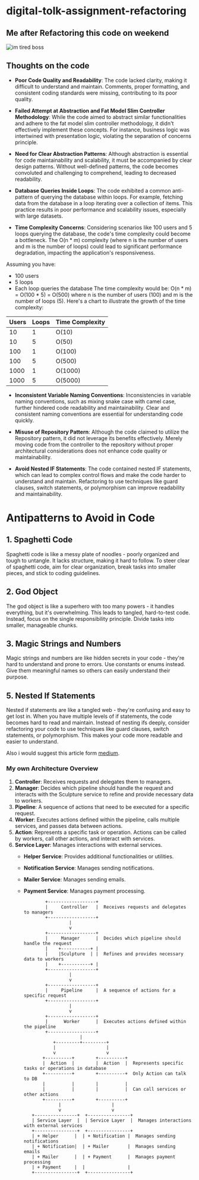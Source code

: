 ﻿# digital-tolk-assignment-refactoring

## Me after Refactoring this code on weekend

![im tired boss](https://media1.tenor.com/m/KBShDXgDMsUAAAAd/green-mile-im-tired-boss.gif)

## Thoughts on the code

- **Poor Code Quality and Readability**: The code lacked clarity, making it difficult to understand and maintain. Comments, proper formatting, and consistent coding standards were missing, contributing to its poor quality.

- **Failed Attempt at Abstraction and Fat Model Slim Controller Methodology**: While the code aimed to abstract similar functionalities and adhere to the fat model slim controller methodology, it didn't effectively implement these concepts. For instance, business logic was intertwined with presentation logic, violating the separation of concerns principle.

- **Need for Clear Abstraction Patterns**: Although abstraction is essential for code maintainability and scalability, it must be accompanied by clear design patterns. Without well-defined patterns, the code becomes convoluted and challenging to comprehend, leading to decreased readability.

- **Database Queries Inside Loops**: The code exhibited a common anti-pattern of querying the database within loops. For example, fetching data from the database in a loop iterating over a collection of items. This practice results in poor performance and scalability issues, especially with large datasets.

- **Time Complexity Concerns**: Considering scenarios like 100 users and 5 loops querying the database, the code's time complexity could become a bottleneck. The O(n \* m) complexity (where n is the number of users and m is the number of loops) could lead to significant performance degradation, impacting the application's responsiveness.

Assuming you have:

- 100 users
- 5 loops
- Each loop queries the database
  The time complexity would be:
  O(n \* m) = O(100 \* 5) = O(500)
  where n is the number of users (100) and m is the number of loops (5).
  Here's a chart to illustrate the growth of the time complexity:

| Users | Loops | Time Complexity |
| ----- | ----- | --------------- |
| 10    | 1     | O(10)           |
| 10    | 5     | O(50)           |
| 100   | 1     | O(100)          |
| 100   | 5     | O(500)          |
| 1000  | 1     | O(1000)         |
| 1000  | 5     | O(5000)         |

- **Inconsistent Variable Naming Conventions**: Inconsistencies in variable naming conventions, such as mixing snake case with camel case, further hindered code readability and maintainability. Clear and consistent naming conventions are essential for understanding code quickly.

- **Misuse of Repository Pattern**: Although the code claimed to utilize the Repository pattern, it did not leverage its benefits effectively. Merely moving code from the controller to the repository without proper architectural considerations does not enhance code quality or maintainability.

- **Avoid Nested IF Statements**: The code contained nested IF statements, which can lead to complex control flows and make the code harder to understand and maintain. Refactoring to use techniques like guard clauses, switch statements, or polymorphism can improve readability and maintainability.

# Antipatterns to Avoid in Code

## 1. Spaghetti Code

Spaghetti code is like a messy plate of noodles - poorly organized and tough to untangle. It lacks structure, making it hard to follow. To steer clear of spaghetti code, aim for clear organization, break tasks into smaller pieces, and stick to coding guidelines.

## 2. God Object

The god object is like a superhero with too many powers - it handles everything, but it's overwhelming. This leads to tangled, hard-to-test code. Instead, focus on the single responsibility principle. Divide tasks into smaller, manageable chunks.

## 3. Magic Strings and Numbers

Magic strings and numbers are like hidden secrets in your code - they're hard to understand and prone to errors. Use constants or enums instead. Give them meaningful names so others can easily understand their purpose.

## 5. Nested If Statements

Nested if statements are like a tangled web - they're confusing and easy to get lost in. When you have multiple levels of if statements, the code becomes hard to read and maintain. Instead of nesting ifs deeply, consider refactoring your code to use techniques like guard clauses, switch statements, or polymorphism. This makes your code more readable and easier to understand.

Also i would suggest this article form [medium](https://medium.com/@iamprovidence/is-repository-an-anti-pattern-6aba7422fa48).

### My own Architecture Overview

1. **Controller**: Receives requests and delegates them to managers.
2. **Manager**: Decides which pipeline should handle the request and interacts with the Sculpture service to refine and provide necessary data to workers.
3. **Pipeline**: A sequence of actions that need to be executed for a specific request.
4. **Worker**: Executes actions defined within the pipeline, calls multiple services, and passes data between actions.
5. **Action**: Represents a specific task or operation. Actions can be called by workers, call other actions, and interact with services.
6. **Service Layer**: Manages interactions with external services.
   - **Helper Service**: Provides additional functionalities or utilities.
   - **Notification Service**: Manages sending notifications.
   - **Mailer Service**: Manages sending emails.
   - **Payment Service**: Manages payment processing.


                 +------------------+
                 |     Controller   |  Receives requests and delegates to managers
                 +------------------+
                          |
                          v
                 +------------------+
                 |     Manager      |  Decides which pipeline should handle the request
                 |    +-----------+ |
                 |    |Sculpture  | |  Refines and provides necessary data to workers
                 |    +-----------+ |
                 +------------------+
                          |
                          v
                 +------------------+
                 |     Pipeline     |  A sequence of actions for a specific request
                 +------------------+
                          |
                          v
                 +------------------+
                 |      Worker      |  Executes actions defined within the pipeline
                 +------------------+
                              |
                    +---------+---------+
                    |                   |
                    v                   v
                +----------+        +----------+
                |  Action  |        |  Action  |  Represents specific tasks or operations in database
                +----------+        +----------+  Only Action can talk to DB
                |          |        |          |
                |          |        |          |  Can call services or other actions
                +----------+        +----------+
                      |                   |
                      v                   v
            +----------------+  +----------------+
            | Service Layer  |  | Service Layer  |  Manages interactions with external services
            +----------------+  +----------------+
            | + Helper      |  | + Notification |  Manages sending notifications
            | + Notification|  | + Mailer       |  Manages sending emails
            | + Mailer      |  | + Payment      |  Manages payment processing
            | + Payment     |  |                |
            +----------------+  +----------------+
